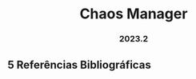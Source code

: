<h1 align="center"> Chaos Manager </h1>
<h3 align="center"> 2023.2 </h3>

## 5 Referências Bibliográficas